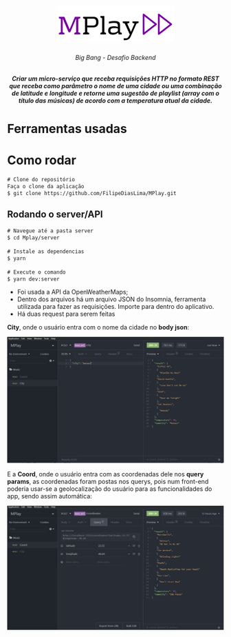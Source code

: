 <h1 align="center">
  <img src="./images/title.png" />
</h1>

<h6 align="center">Big Bang - Desafio Backend</h6>

<h5 align="center">Criar um micro-serviço que receba requisições HTTP no formato REST que receba como parâmetro o nome de uma cidade ou uma combinação de latitude e longitude e retorne uma sugestão de playlist (array com o título das músicas) de acordo com a temperatura atual da cidade.</h5>

# Ferramentas usadas


# Como rodar
```
# Clone do repositório
Faça o clone da aplicação
$ git clone https://github.com/FilipeDiasLima/MPlay.git
```
## Rodando o server/API

```
# Navegue até a pasta server
$ cd Mplay/server

# Instale as dependencias
$ yarn

# Execute o comando
$ yarn dev:server
```
- Foi usada a API da OpenWeatherMaps;
- Dentro dos arquivos há um arquivo JSON do Insomnia, ferramenta utilizada para fazer as requisições. Importe para dentro do aplicativo.
- Há duas request para serem feitas

**City**, onde o usuário entra com o nome da cidade no **body json**:

<img src="./images/city.png" />

E a **Coord**, onde o usuário entra com as coordenadas dele nos **query params**, as coordenadas foram postas nos querys, pois num front-end poderia usar-se a geolocalização do usuário para as funcionalidades do app, sendo assim automática:

<img src="./images/coord.png" />
